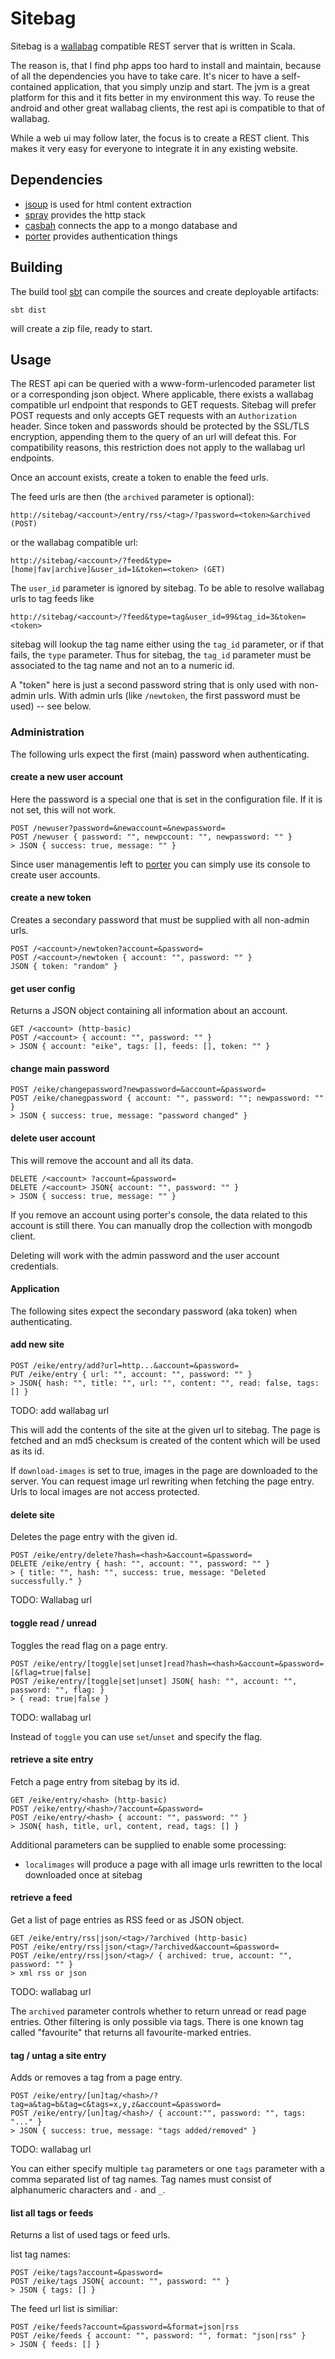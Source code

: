 # Sitebag

Sitebag is a [wallabag](https://github.com/wallabag/wallabag)
compatible REST server that is written in Scala.

The reason is, that I find php apps too hard to install and maintain,
because of all the dependencies you have to take care. It's nicer to
have a self-contained application, that you simply unzip and start.
The jvm is a great platform for this and it fits better in my
environment this way. To reuse the android and other great wallabag
clients, the rest api is compatible to that of wallabag.

While a web ui may follow later, the focus is to create a REST
client. This makes it very easy for everyone to integrate it in any
existing website.

## Dependencies

* [jsoup](https://github.com/jhy/jsoup/) is used for html content
  extraction
* [spray](http://spray.io) provides the http stack
* [casbah](https://github.com/mongodb/casbah) connects the app to a
  mongo database and
* [porter](https://github.com/eikek/porter) provides authentication
  things

## Building

The build tool [sbt](http://scala-sbt.org) can compile the sources and
create deployable artifacts:

    sbt dist

will create a zip file, ready to start.


## Usage

The REST api can be queried with a www-form-urlencoded parameter list
or a corresponding json object. Where applicable, there exists a
wallabag compatible url endpoint that responds to GET requests.
Sitebag will prefer POST requests and only accepts GET requests with
an `Authorization` header. Since token and passwords should be
protected by the SSL/TLS encryption, appending them to the query of an
url will defeat this. For compatibility reasons, this restriction does
not apply to the wallabag url endpoints.

Once an account exists, create a token to enable the feed urls.

The feed urls are then (the `archived` parameter is optional):

    http://sitebag/<account>/entry/rss/<tag>/?password=<token>&archived (POST)

or the wallabag compatible url:

    http://sitebag/<account>/?feed&type=[home|fav|archive]&user_id=1&token=<token> (GET)

The `user_id` parameter is ignored by sitebag. To be able to resolve
wallabag urls to tag feeds like

    http://sitebag/<account>/?feed&type=tag&user_id=99&tag_id=3&token=<token>

sitebag will lookup the tag name either using the `tag_id` parameter,
or if that fails, the `type` parameter. Thus for sitebag, the `tag_id`
parameter must be associated to the tag name and not an to a numeric
id.

A "token" here is just a second password string that is only used with
non-admin urls. With admin urls (like `/newtoken`, the first password
must be used) -- see below.

### Administration

The following urls expect the first (main) password when
authenticating.


#### create a new user account

Here the password is a special one that is set in the configuration
file. If it is not set, this will not work.

    POST /newuser?password=&newaccount=&newpassword=
    POST /newuser { password: "", newpccount: "", newpassword: "" }
    > JSON { success: true, message: "" }

Since user managementis left to
[porter](https://github.com/eikek/porter) you can simply use its
console to create user accounts.

#### create a new token

Creates a secondary password that must be supplied with all non-admin
urls.

    POST /<account>/newtoken?account=&password=
    POST /<account>/newtoken { account: "", password: "" }
    JSON { token: "random" }


#### get user config

Returns a JSON object containing all information about an account.

    GET /<account> (http-basic)
    POST /<account> { account: "", password: "" }
    > JSON { account: "eike", tags: [], feeds: [], token: "" }


#### change main password 

    POST /eike/changepassword?newpassword=&account=&password=
    POST /eike/chanegpassword { account: "", password: ""; newpassword: "" }
    > JSON { success: true, message: "password changed" }


#### delete user account

This will remove the account and all its data.

    DELETE /<account> ?account=&password=
    DELETE /<account> JSON{ account: "", password: "" }
    > JSON { success: true, message: "" }

If you remove an account using porter's console, the data related to
this account is still there. You can manually drop the collection with
mongodb client.

Deleting will work with the admin password and the user account
credentials.


#### Application

The following sites expect the secondary password (aka token) when
authenticating.


#### add new site

    POST /eike/entry/add?url=http...&account=&password=
    PUT /eike/entry { url: "", account: "", password: "" }
    > JSON{ hash: "", title: "", url: "", content: "", read: false, tags:[] }

TODO: add wallabag url

This will add the contents of the site at the given url to
sitebag. The page is fetched and an md5 checksum is created of the
content which will be used as its id.

If `download-images` is set to true, images in the page are downloaded
to the server. You can request image url rewriting when fetching the
page entry. Urls to local images are not access protected.


#### delete site

Deletes the page entry with the given id.

    POST /eike/entry/delete?hash=<hash>&account=&password=
    DELETE /eike/entry { hash: "", account: "", password: "" }
    > { title: "", hash: "", success: true, message: "Deleted successfully." }

TODO: Wallabag url


#### toggle read / unread

Toggles the read flag on a page entry.

    POST /eike/entry/[toggle|set|unset]read?hash=<hash>&account=&password=[&flag=true|false]
    POST /eike/entry/[toggle|set|unset] JSON{ hash: "", account: "", password: "", flag: }
    > { read: true|false }

TODO: wallabag url

Instead of `toggle` you can use `set`/`unset` and specify the flag.


#### retrieve a site entry

Fetch a page entry from sitebag by its id.

    GET /eike/entry/<hash> (http-basic)
    POST /eike/entry/<hash>/?account=&password=
    POST /eike/entry/<hash> { account: "", password: "" }
    > JSON{ hash, title, url, content, read, tags: [] }

Additional parameters can be supplied to enable some processing:

* `localimages` will produce a page with all image urls rewritten to
  the local downloaded once at sitebag


#### retrieve a feed

Get a list of page entries as RSS feed or as JSON object.

    GET /eike/entry/rss|json/<tag>/?archived (http-basic)
    POST /eike/entry/rss|json/<tag>/?archived&account=&password=
    POST /eike/entry/rss|json/<tag>/ { archived: true, account: "", password: "" }
    > xml rss or json

TODO: wallabag url

The `archived` parameter controls whether to return unread or read
page entries. Other filtering is only possible via tags. There is one
known tag called "favourite" that returns all favourite-marked
entries.


#### tag / untag a site entry

Adds or removes a tag from a page entry.

    POST /eike/entry/[un]tag/<hash>/?tag=a&tag=b&tag=c&tags=x,y,z&account=&password=
    POST /eike/entry/[un]tag/<hash>/ { account:"", password: "", tags: "..." }
    > JSON { success: true, message: "tags added/removed" }

TODO: wallabag url

You can either specify multiple `tag` parameters or one `tags`
parameter with a comma separated list of tag names. Tag names must
consist of alphanumeric characters and `-` and `_`.


#### list all tags or feeds

Returns a list of used tags or feed urls.

list tag names:

    POST /eike/tags?account=&password=
    POST /eike/tags JSON{ account: "", password: "" }
    > JSON { tags: [] }

The feed url list is similiar:

    POST /eike/feeds?account=&password=&format=json|rss
    POST /eike/feeds { account: "", password: "", format: "json|rss" }
    > JSON { feeds: [] }


